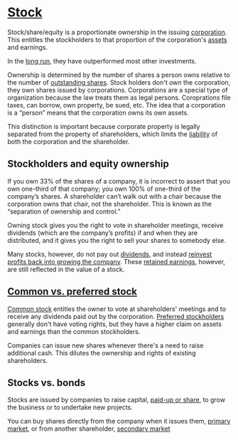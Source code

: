 # [Stock](https://www.investopedia.com/terms/s/stock.asp)

Stock/share/equity is a proportionate ownership in the issuing [corporation](https://www.investopedia.com/terms/c/corporation.asp). This entitles the stockholders to that proportion of the corporation's [assets](https://www.investopedia.com/terms/c/core-assets.asp) and earnings.

In the [long run](https://www.investopedia.com/terms/l/longrun.asp), they have outperformed most other investments.

Ownership is determined by the number of shares a person owns relative to the number of [outstanding shares](https://www.investopedia.com/terms/o/outstandingshares.asp). Stock holders don't *own* the corporation, they own shares issued by corporations. Corporations are a special type of organization because the law treats them as legal persons. Coroprations file taxes, can borrow, own property, be sued, etc. The idea that a corporation is a “person” means that the corporation owns its own assets.

This distinction is important because corporate property is legally separated from the property of shareholders, which limits the [liability](https://www.investopedia.com/terms/l/liability.asp) of both the corporation and the shareholder.

## Stockholders and equity ownership

If you own 33% of the shares of a company, it is incorrect to assert that you own one-third of that company; you own 100% of one-third of the company’s shares. A shareholder can’t walk out with a chair because the corporation owns that chair, not the shareholder. This is known as the “separation of ownership and control.”

Owning stock gives you the right to vote in shareholder meetings, receive dividends (which are the company’s profits) if and when they are distributed, and it gives you the right to sell your shares to somebody else.

Many stocks, however, do not pay out [dividends](https://www.investopedia.com/terms/d/dividend.asp), and instead [reinvest profits back into growing the company](https://www.investopedia.com/terms/c/cagr.asp). These [retained earnings](https://www.investopedia.com/terms/r/retainedearnings.asp), however, are still reflected in the value of a stock.

## [Common vs. preferred stock](https://www.investopedia.com/ask/answers/difference-between-preferred-stock-and-common-stock/)

[Common stock](https://www.investopedia.com/terms/c/commonstock.asp) entitles the owner to vote at shareholders' meetings and to receive any dividends paid out by the corporation. [Preferred stockholders](https://www.investopedia.com/terms/p/preferredstock.asp) generally don't have voting rights, but they have a higher claim on assets and earnings than the common stockholders.

Companies can issue new shares whenever there's a need to raise additional cash. This dilutes the ownership and rights of existing shareholders.

## Stocks vs. bonds

Stocks are issued by companies to raise capital, [paid-up or share](https://www.investopedia.com/ask/answers/033015/what-difference-between-paidup-capital-and-share-capital.asp), to grow the business or to undertake new projects.

You can buy shares directly from the company when it issues them, [primary market](https://www.investopedia.com/terms/p/primarymarket.asp), or from another shareholder, [secondary market](https://www.investopedia.com/terms/s/secondarymarket.asp)
